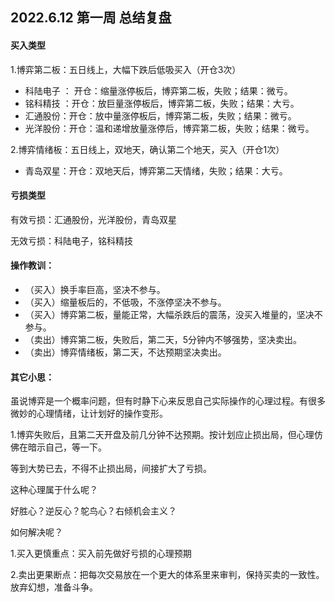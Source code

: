 ## 2022.6.12 第一周 总结复盘



#### 买入类型

1.博弈第二板：五日线上，大幅下跌后低吸买入（开仓3次）

- 科陆电子 ： 开仓：缩量涨停板后，博弈第二板，失败；结果：微亏。
- 铭科精技 ：开仓：放巨量涨停板后，博弈第二板，失败；结果：大亏。
- 汇通股份：开仓：放中量涨停板后，博弈第二板，失败；结果：微亏。
- 光洋股份：开仓：温和递增放量涨停后，博弈第二板，失败；结果：微亏。

2.博弈情绪板：五日线上，双地天，确认第二个地天，买入（开仓1次）

- 青岛双星：开仓：双地天后，博弈第二天情绪，失败；结果：大亏。

#### 亏损类型

有效亏损：汇通股份，光洋股份，青岛双星

无效亏损：科陆电子，铭科精技

#### 操作教训：

- （买入）换手率巨高，坚决不参与。
- （买入）缩量板后的，不低吸，不涨停坚决不参与。
- （买入）博弈第二板，量能正常，大幅杀跌后的震荡，没买入堆量的，坚决不参与。
- （卖出）博弈第二板，失败后，第二天，5分钟内不够强势，坚决卖出。
- （卖出）博弈情绪板，第二天，不达预期坚决卖出。

#### 其它小思：

虽说博弈是一个概率问题，但有时静下心来反思自己实际操作的心理过程。有很多微妙的心理情绪，让计划好的操作变形。

1.博弈失败后，且第二天开盘及前几分钟不达预期。按计划应止损出局，但心理仿佛在暗示自己，等一下。

等到大势已去，不得不止损出局，间接扩大了亏损。

这种心理属于什么呢？

好胜心？逆反心？鸵鸟心？右倾机会主义？

如何解决呢？

1.买入更慎重点：买入前先做好亏损的心理预期

2.卖出更果断点：把每次交易放在一个更大的体系里来审判，保持买卖的一致性。放弃幻想，准备斗争。
